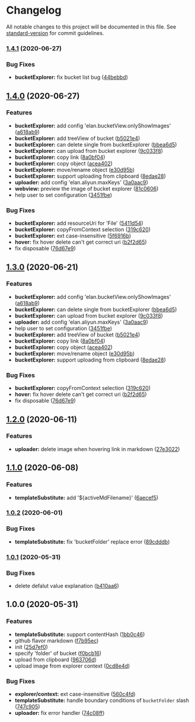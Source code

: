 # Changelog

All notable changes to this project will be documented in this file. See [standard-version](https://github.com/conventional-changelog/standard-version) for commit guidelines.

### [1.4.1](https://github.com/fangbinwei/aliyun-oss-uploader/compare/v1.4.0...v1.4.1) (2020-06-27)


### Bug Fixes

* **bucketExplorer:** fix bucket list bug ([44bebbd](https://github.com/fangbinwei/aliyun-oss-uploader/commit/44bebbd23092afe5cf73c76348ead2c6f84f160c))

## [1.4.0](https://github.com/fangbinwei/aliyun-oss-uploader/compare/v1.2.0...v1.4.0) (2020-06-27)


### Features

* **bucketExplorer:** add config 'elan.bucketView.onlyShowImages' ([a618ab9](https://github.com/fangbinwei/aliyun-oss-uploader/commit/a618ab9b076ebeb67929993c35deeb15384a1da4))
* **bucketExplorer:** add treeView of bucket ([b5021e4](https://github.com/fangbinwei/aliyun-oss-uploader/commit/b5021e4fad7dc9d409f3754af7b54ab9ff30ad16))
* **bucketExplorer:** can delete single from bucketExplorer ([bbea6d5](https://github.com/fangbinwei/aliyun-oss-uploader/commit/bbea6d510701a8334d7b7c0a21f3bfc1edc424d6))
* **bucketExplorer:** can upload from bucket explorer ([9c033f8](https://github.com/fangbinwei/aliyun-oss-uploader/commit/9c033f81025175fce097fcf3fec840d8329af868))
* **bucketExplorer:** copy link ([8a0bf04](https://github.com/fangbinwei/aliyun-oss-uploader/commit/8a0bf044346fcc721a95a4756444d5c8f6dec6fe))
* **bucketExplorer:** copy object ([acea402](https://github.com/fangbinwei/aliyun-oss-uploader/commit/acea40242a7571584981b1155e794a9ab69bdeef))
* **bucketExplorer:** move/rename object ([e30d95b](https://github.com/fangbinwei/aliyun-oss-uploader/commit/e30d95bf4456e4ec2ca06cd4c1bf78e8547d7884))
* **bucketExplorer:** support uploading from clipboard ([8edae28](https://github.com/fangbinwei/aliyun-oss-uploader/commit/8edae282c7cd72822bb88ebe7323406957007a58))
* **uploader:** add config 'elan.aliyun.maxKeys' ([3a0aac9](https://github.com/fangbinwei/aliyun-oss-uploader/commit/3a0aac9788f9afa557866819c94cc64e7b6d5cfa))
* **webview:** preview the image of bucket explorer ([81c0606](https://github.com/fangbinwei/aliyun-oss-uploader/commit/81c060669f9422c7f94bac576c3b68305df81628))
* help user to set configuration ([3451fbe](https://github.com/fangbinwei/aliyun-oss-uploader/commit/3451fbe155aaa3a0a93e9c2ef3f7944a735bff05))


### Bug Fixes

* **bucketExplorer:** add resourceUri for 'File' ([5411d54](https://github.com/fangbinwei/aliyun-oss-uploader/commit/5411d5432b1546e00433e561af4b575f2f561abf))
* **bucketExplorer:** copyFromContext selection ([319c620](https://github.com/fangbinwei/aliyun-oss-uploader/commit/319c620a4089503d1742feceeebd7b57791010f7))
* **bucketExplorer:** ext case-insensitive ([5f6916b](https://github.com/fangbinwei/aliyun-oss-uploader/commit/5f6916bb964fafba73f5b56d15ad008ae72d08aa))
* **hover:** fix hover delete can't get correct uri ([b2f2d65](https://github.com/fangbinwei/aliyun-oss-uploader/commit/b2f2d65d01108dddb24b022e48801e730da28030))
* fix disposable ([76d67e9](https://github.com/fangbinwei/aliyun-oss-uploader/commit/76d67e93a0b023963ecc446935c08abc7ad70295))

## [1.3.0](https://github.com/fangbinwei/aliyun-oss-uploader/compare/v1.2.0...v1.3.0) (2020-06-21)


### Features

* **bucketExplorer:** add config 'elan.bucketView.onlyShowImages' ([a618ab9](https://github.com/fangbinwei/aliyun-oss-uploader/commit/a618ab9b076ebeb67929993c35deeb15384a1da4))
* **bucketExplorer:** can delete single from bucketExplorer ([bbea6d5](https://github.com/fangbinwei/aliyun-oss-uploader/commit/bbea6d510701a8334d7b7c0a21f3bfc1edc424d6))
* **bucketExplorer:** can upload from bucket explorer ([9c033f8](https://github.com/fangbinwei/aliyun-oss-uploader/commit/9c033f81025175fce097fcf3fec840d8329af868))
* **uploader:** add config 'elan.aliyun.maxKeys' ([3a0aac9](https://github.com/fangbinwei/aliyun-oss-uploader/commit/3a0aac9788f9afa557866819c94cc64e7b6d5cfa))
* help user to set configuration ([3451fbe](https://github.com/fangbinwei/aliyun-oss-uploader/commit/3451fbe155aaa3a0a93e9c2ef3f7944a735bff05))
* **bucketExplorer:** add treeView of bucket ([b5021e4](https://github.com/fangbinwei/aliyun-oss-uploader/commit/b5021e4fad7dc9d409f3754af7b54ab9ff30ad16))
* **bucketExplorer:** copy link ([8a0bf04](https://github.com/fangbinwei/aliyun-oss-uploader/commit/8a0bf044346fcc721a95a4756444d5c8f6dec6fe))
* **bucketExplorer:** copy object ([acea402](https://github.com/fangbinwei/aliyun-oss-uploader/commit/acea40242a7571584981b1155e794a9ab69bdeef))
* **bucketExplorer:** move/rename object ([e30d95b](https://github.com/fangbinwei/aliyun-oss-uploader/commit/e30d95bf4456e4ec2ca06cd4c1bf78e8547d7884))
* **bucketExplorer:** support uploading from clipboard ([8edae28](https://github.com/fangbinwei/aliyun-oss-uploader/commit/8edae282c7cd72822bb88ebe7323406957007a58))


### Bug Fixes

* **bucketExplorer:** copyFromContext selection ([319c620](https://github.com/fangbinwei/aliyun-oss-uploader/commit/319c620a4089503d1742feceeebd7b57791010f7))
* **hover:** fix hover delete can't get correct uri ([b2f2d65](https://github.com/fangbinwei/aliyun-oss-uploader/commit/b2f2d65d01108dddb24b022e48801e730da28030))
* fix disposable ([76d67e9](https://github.com/fangbinwei/aliyun-oss-uploader/commit/76d67e93a0b023963ecc446935c08abc7ad70295))

## [1.2.0](https://github.com/fangbinwei/aliyun-oss-uploader/compare/v1.1.0...v1.2.0) (2020-06-11)


### Features

* **uploader:** delete image when hovering link in markdown ([27e3022](https://github.com/fangbinwei/aliyun-oss-uploader/commit/27e302217d99fbdf8bdf0427d83cd174d0ab0370))

## [1.1.0](https://github.com/fangbinwei/aliyun-oss-uploader/compare/v1.0.2...v1.1.0) (2020-06-08)


### Features

* **templateSubstitute:** add '${activeMdFilename}' ([6aecef5](https://github.com/fangbinwei/aliyun-oss-uploader/commit/6aecef57e647c336bff914b86fb388d4ebc32b36))

### [1.0.2](https://github.com/fangbinwei/aliyun-oss-uploader/compare/v1.0.1...v1.0.2) (2020-06-01)


### Bug Fixes

* **templateSubstitute:** fix 'bucketFolder' replace error ([89cdddb](https://github.com/fangbinwei/aliyun-oss-uploader/commit/89cdddb7c6c411f5a7bf3175266978299d6ba0a6))

### [1.0.1](https://github.com/fangbinwei/aliyun-oss-uploader/compare/v1.0.0...v1.0.1) (2020-05-31)


### Bug Fixes

* delete defalut value explanation ([b410aa6](https://github.com/fangbinwei/aliyun-oss-uploader/commit/b410aa672e0beaa6c275bc2bc0b904fd1240803d))

## 1.0.0 (2020-05-31)


### Features

* **templateSubstitute:** support contentHash ([1bb0c46](https://github.com/fangbinwei/aliyun-oss-uploader/commit/1bb0c46174954f9c5cf52b8eafd238a34b6e549a))
* github flavor markdown ([f7b95ec](https://github.com/fangbinwei/aliyun-oss-uploader/commit/f7b95ecf487965d6bfade2d677e6abd402a6e649))
* init ([25d7ef0](https://github.com/fangbinwei/aliyun-oss-uploader/commit/25d7ef0a312406bfeabad255d398e0992dc725e0))
* specify 'folder' of bucket ([f0bcb16](https://github.com/fangbinwei/aliyun-oss-uploader/commit/f0bcb164d2c0e16ae74483718edfc513268bec84))
* upload from clipboard ([963706d](https://github.com/fangbinwei/aliyun-oss-uploader/commit/963706d53db9dc6374f1948dc9cb6704dc35da0c))
* upload image from explorer context ([0cd8e4d](https://github.com/fangbinwei/aliyun-oss-uploader/commit/0cd8e4d98e5b887447906970f2c9443c11819b7f))


### Bug Fixes

* **explorer/context:** ext case-insensitive ([560c4fd](https://github.com/fangbinwei/aliyun-oss-uploader/commit/560c4fd683308ec59a9bb003b172b29054b716ed))
* **templateSubstitute:** handle boundary conditions of `bucketFolder` slash ([747c905](https://github.com/fangbinwei/aliyun-oss-uploader/commit/747c905bc48da160376278434f867b8bfd8fc332))
* **uploader:** fix error handler ([74c08ff](https://github.com/fangbinwei/aliyun-oss-uploader/commit/74c08ff7c23c6e14ac08cb95142b6035bd0ba013))
